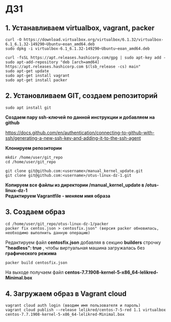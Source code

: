 # ДЗ1

## 1. Устанавливаем virtualbox, vagrant, packer

```
curl -O https://download.virtualbox.org/virtualbox/6.1.32/virtualbox-6.1_6.1.32-149290~Ubuntu~eoan_amd64.deb
sudo dpkg -i virtualbox-6.1_6.1.32-149290~Ubuntu~eoan_amd64.deb

curl -fsSL https://apt.releases.hashicorp.com/gpg | sudo apt-key add -
sudo apt-add-repository "deb [arch=amd64] https://apt.releases.hashicorp.com $(lsb_release -cs) main"
sudo apt-get update
sudo apt-get install vagrant
sudo apt-get install packer

```

## 2. Установливаем GIT, создаем репозиторий

```sudo apt install git```

**Создаем пару ssh-ключей по данной инструкции и добавляем на github**

https://docs.github.com/en/authentication/connecting-to-github-with-ssh/generating-a-new-ssh-key-and-adding-it-to-the-ssh-agent

**Клонируем репозитории**

```
mkdir /home/user/git_repo
cd /home/user/git_repo

git clone git@github.com:<username>/manual_kernel_update.git
git clone git@github.com:<username>/otus-linux-dz-1.git
```

**Копируем все файлы из директории /manual_kernel_update в /otus-linux-dz-1**  
**Редактируем Vagrantfile - меняем имя образа**

## 3. Создаем образ
```
cd /home/user/git_repo/otus-linux-dz-1/packer
packer fix centos.json > centosfix.json" (версия packer обновилась, необходимо выполнить данную операцию)
```
Редактируем файл **centosfix.json** добавляя в секцию **builders** строчку **"headless": true** , чтобы виртуальная машина загружалась без **графического режима**

```packer build centosfix.json```

На выходе получаем файл **centos-7.7.1908-kernel-5-x86_64-lelikred-Minimal.box**

## 4. Загружаем образ в Vagrant cloud

```
vagrant cloud auth login (вводим имя пользователя и пароль)
vagrant cloud publish --release lelikred/centos-7-5-red 1.1 virtualbox centos-7.7.1908-kernel-5-x86_64-lelikred-Minimal.box
```
